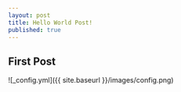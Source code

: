 ```yaml
---
layout: post
title: Hello World Post!
published: true
---
```


## First Post

![_config.yml]({{ site.baseurl }}/images/config.png)


